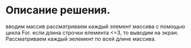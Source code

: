 # Описание решения. 
вводим массив
рассматриваем каждый элемент массива с помощью цикла For.
если длина строчки елемента <=3, то выводим на экран. Рассматриваем каждый эелемент по всей длине массива.